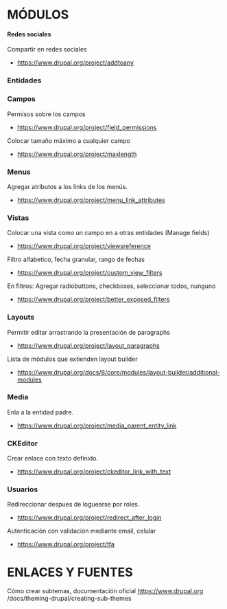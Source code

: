 MÓDULOS
========

#### Redes sociales
Compartir en redes sociales
- https://www.drupal.org/project/addtoany

### Entidades

### Campos
Permisos sobre los campos
- https://www.drupal.org/project/field_permissions

Colocar tamaño máximo a cualquier campo
- https://www.drupal.org/project/maxlength

### Menus
Agregar atributos a los links de los menús.
- https://www.drupal.org/project/menu_link_attributes

### Vistas
Colocar una vista como un campo en a otras entidades (Manage fields)
- https://www.drupal.org/project/viewsreference

Filtro alfabetico, fecha granular, rango de fechas
- https://www.drupal.org/project/custom_view_filters

En filtros: Agregar radiobuttons, checkboxes, seleccionar todos, nunguno
- https://www.drupal.org/project/better_exposed_filters

### Layouts
Permitir editar arrastrando la presentación de paragraphs
- https://www.drupal.org/project/layout_paragraphs

Lista de módulos que extienden layout builder
- https://www.drupal.org/docs/8/core/modules/layout-builder/additional-modules

### Media
Enla a la entidad padre.
- https://www.drupal.org/project/media_parent_entity_link

### CKEditor
Crear enlace con texto definido.
- https://www.drupal.org/project/ckeditor_link_with_text

### Usuarios
Redireccionar despues de loguearse por roles.
- https://www.drupal.org/project/redirect_after_login

Autenticación con validación mediante email, celular
- https://www.drupal.org/project/tfa

ENLACES Y FUENTES
=================
Cómo crear subtemas, documentación oficial
https://www.drupal.org
/docs/theming-drupal/creating-sub-themes